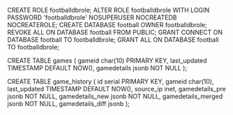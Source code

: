CREATE ROLE footballdbrole;
ALTER ROLE footballdbrole WITH LOGIN PASSWORD 'footballdbrole' NOSUPERUSER NOCREATEDB NOCREATEROLE;
CREATE DATABASE football OWNER footballdbrole;
REVOKE ALL ON DATABASE football FROM PUBLIC;
GRANT CONNECT ON DATABASE football TO footballdbrole;
GRANT ALL ON DATABASE football TO footballdbrole;


CREATE TABLE games (
     gameid      char(10) PRIMARY KEY,
     last_updated  TIMESTAMP DEFAULT NOW(),
     gamedetails jsonb NOT NULL
);

CREATE TABLE game_history (
     id          serial PRIMARY KEY,
     gameid      char(10),
     last_updated  TIMESTAMP DEFAULT NOW(),
     source_ip  inet,
     gamedetails_pre jsonb NOT NULL,
     gamedetails_new jsonb NOT NULL,
     gamedetails_merged jsonb NOT NULL,
     gamedetails_diff jsonb
);
